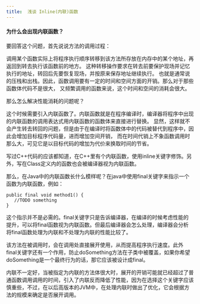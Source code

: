 ```yaml
---
title:  浅谈 Inline(内联)函数
---
```


#### 为什么会出现内联函数？

要回答这个问题，首先说说方法的调用过程：

调用某个函数实际上将程序执行顺序转移到该方法所存放在内存中的某个地址，再返回到转去执行该函数前的地方。
这种转移操作要求在转去前要保护现场并记忆执行的地址，转回后先要恢复现场，并按原来保存地址继续执行。
也就是通常说的压栈和出栈。因此，函数调用要有一定的时间和空间方面的开销。那么对于那些函数体代码不是很大，
又频繁调用的函数来说，这个时间和空间的消耗会很大。

那么怎么解决性能消耗的问题呢？

这个时候需要引入内联函数了。内联函数就是在程序编译时，编译器将程序中出现的内联函数的调用表达式用内联函数的函数体来直接进行替换。
显然，这样就不会产生转去转回的问题，但是由于在编译时将函数体中的代码被替代到程序中，因此会增加目标程序代码量，进而增加空间开销，
而在时间代销上不象函数调用时那么大，可见它是以目标代码的增加为代价来换取时间的节省。

写过C++代码的应该都知道，在C++里有个内联函数，使用inline关键字修饰。另外，写在Class定义内的函数也会被编译器视为内联函数。

那么，在Java中的内联函数长什么模样呢？在java中使用final关键字来指示一个函数为内联函数，例如：
```
public final void method1() {
   //TODO something
}
```

这个指示并不是必需的。final关键字只是告诉编译器，在编译的时候考虑性能的提升，可以将final函数视为内联函数。但最后编译器会怎么处理，编译器会分析将final函数处理为内联和不处理为内联的性能比较了。

该方法在被调用时，会在调用处直接展开使用，从而提高程序执行速度。此外final关键字还有一个作用，防止doSomething方法在子类中被覆盖，如果你希望doSomething是一个最终行为的话，那它应该被设计成final。

内联不一定好，当被指定为内联的方法体很大时，展开的开销可能就已经超过了普通函数调用调用的时间，引入了内联反而降低了性能，因为在选择这个关键字应该慎重些，不过，在以后高版本的JVM中，在处理内联时做出了优化，它会根据方法的规模来确定是否展开调用。